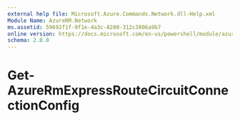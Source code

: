 ```yaml
---
external help file: Microsoft.Azure.Commands.Network.dll-Help.xml
Module Name: AzureRM.Network
ms.assetid: 59692f1f-9f1e-4a3c-8200-312c3806a9b7
online version: https://docs.microsoft.com/en-us/powershell/module/azurerm.network/get-azurermexpressroutecircuitconnectionconfig
schema: 2.0.0
---
```

# Get-AzureRmExpressRouteCircuitConnectionConfig